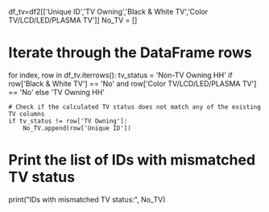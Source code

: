 df_tv=df2[['Unique ID','TV Owning','Black & White TV','Color TV/LCD/LED/PLASMA TV']]
No_TV = []

# Iterate through the DataFrame rows
for index, row in df_tv.iterrows():
    tv_status = 'Non-TV Owning HH' if row['Black & White TV'] == 'No' and row['Color TV/LCD/LED/PLASMA TV'] == 'No' else 'TV Owning HH'
    
    # Check if the calculated TV status does not match any of the existing TV columns
    if tv_status != row['TV Owning']:
        No_TV.append(row['Unique ID'])

# Print the list of IDs with mismatched TV status
print("IDs with mismatched TV status:", No_TV)

